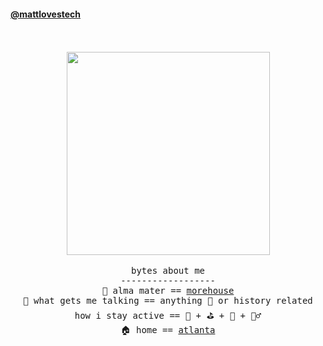 
<!---
mattlovestech/mattlovestech is a ✨ special ✨ repository because its `README.md` (this file) appears on your GitHub profile.
You can click the Preview link to take a look at your changes.
--->
<!---


--->

#### [@mattlovestech](https://mattlovestech.com)
<p align="center">
  <br><br>
  <img src="http://25.media.tumblr.com/661e0b5c6f6ea9b4685aa700a69ada2e/tumblr_mk60illIWp1qdrzxno1_500.gif"
 width="325px" align="center" > <br/><br/>
  <samp>
bytes about me  <br/>
------------------ <br/>
🏫  alma mater == <a href="http//morehouse.edu"> morehouse </a> <br/> 
🥰  what gets me talking == anything  🏈  or history related <br/>
how i stay active == 🎾 + ⛳ + 🏀 + 🏋️‍♂️ <br/>
🏠   home == <a href="https://discoveratlanta.com/"> atlanta </a> <br/>

<br/>



  
  </samp>
  
</p>

